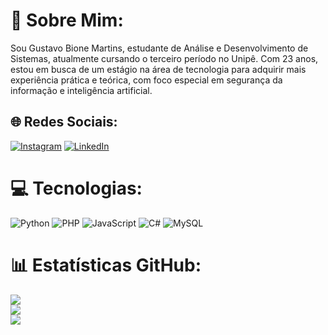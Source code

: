 # 🚀 Sobre Mim:
Sou Gustavo Bione Martins, estudante de Análise e Desenvolvimento de Sistemas, atualmente cursando o terceiro período no Unipê. Com 23 anos, estou em busca de um estágio na área de tecnologia para adquirir mais experiência prática e teórica, com foco especial em segurança da informação e inteligência artificial.

## 🌐 Redes Sociais:
[![Instagram](https://img.shields.io/badge/Instagram-%23E4405F.svg?logo=Instagram&logoColor=white)](https://instagram.com/gusta.bione) [![LinkedIn](https://img.shields.io/badge/LinkedIn-%230077B5.svg?logo=linkedin&logoColor=white)](https://linkedin.com/in/gustavo-bione-539ba1174/) 

# 💻 Tecnologias:
![Python](https://img.shields.io/badge/python-3670A0?style=for-the-badge&logo=python&logoColor=ffdd54) ![PHP](https://img.shields.io/badge/php-%23777BB4.svg?style=for-the-badge&logo=php&logoColor=white) ![JavaScript](https://img.shields.io/badge/javascript-%23323330.svg?style=for-the-badge&logo=javascript&logoColor=%23F7DF1E) ![C#](https://img.shields.io/badge/c%23-%23239120.svg?style=for-the-badge&logo=csharp&logoColor=white) ![MySQL](https://img.shields.io/badge/mysql-4479A1.svg?style=for-the-badge&logo=mysql&logoColor=white)

# 📊 Estatísticas GitHub:
![](https://github-readme-stats.vercel.app/api?username=bione-dev&theme=tokyonight&hide_border=false&include_all_commits=false&count_private=false)<br/>
![](https://github-readme-streak-stats.herokuapp.com/?user=bione-dev&theme=tokyonight&hide_border=false)<br/>
![](https://github-readme-stats.vercel.app/api/top-langs/?username=bione-dev&theme=tokyonight&hide_border=false&include_all_commits=false&count_private=false&layout=compact)


